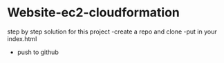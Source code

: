 # Website-ec2-cloudformation
step by step solution for this project 
-create a repo and clone
-put in your index.html
- push to github